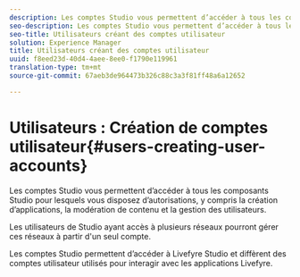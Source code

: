 ```yaml
---
description: Les comptes Studio vous permettent d’accéder à tous les composants Studio pour lesquels vous disposez d’autorisations, y compris la création d’applications, la modération de contenu et la gestion des utilisateurs.
seo-description: Les comptes Studio vous permettent d’accéder à tous les composants Studio pour lesquels vous disposez d’autorisations, y compris la création d’applications, la modération de contenu et la gestion des utilisateurs.
seo-title: Utilisateurs créant des comptes utilisateur
solution: Experience Manager
title: Utilisateurs créant des comptes utilisateur
uuid: f8eed23d-40d4-4aee-8ee0-f1790e119961
translation-type: tm+mt
source-git-commit: 67aeb3de964473b326c88c3a3f81ff48a6a12652

---
```



# Utilisateurs : Création de comptes utilisateur{#users-creating-user-accounts}

Les comptes Studio vous permettent d’accéder à tous les composants Studio pour lesquels vous disposez d’autorisations, y compris la création d’applications, la modération de contenu et la gestion des utilisateurs.

Les utilisateurs de Studio ayant accès à plusieurs réseaux pourront gérer ces réseaux à partir d'un seul compte.

Les comptes Studio permettent d’accéder à Livefyre Studio et diffèrent des comptes utilisateur utilisés pour interagir avec les applications Livefyre.
